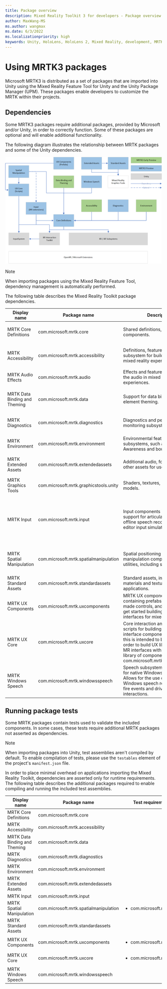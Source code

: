 ```yaml
---
title: Package overview
description: Mixed Reality Toolkit 3 for developers - Package overview.
author: MaxWang-MS
ms.author: wangmax
ms.date: 6/3/2022
ms.localizationpriority: high
keywords: Unity, HoloLens, HoloLens 2, Mixed Reality, development, MRTK3, packages
---
```


# Using MRTK3 packages

Microsoft MRTK3 is distributed as a set of packages that are imported into Unity using the Mixed Reality Feature Tool for Unity and the Unity Package Manager (UPM). These packages enable developers to customize the MRTK within their projects.

## Dependencies

Some MRTK3 packages require additional packages, provided by Microsoft and/or Unity, in order to correctly function. Some of these packages are optional and will enable additional functionality.

The following diagram illustrates the relationship between MRTK packages and some of the Unity dependencies.

![MRTK3 Package Graph](../images/MRTK3_Packages.png)

> [!Note]
> When importing packages using the Mixed Reality Feature Tool, dependency management is automatically performed.

The following table describes the Mixed Reality Toolkit package dependencies.

| Display name | Package name | Description | Required  | Optional  |
| ----------- | ----------- | --------- | -------- | ---------- |
| MRTK Core Definitions |  com.microsoft.mrtk.core | Shared definitions, utilities and components. | <ul> <li> com.unity.xr.interaction.toolkit </li> <li> com.unity.xr.management </li> </ul> | |
| MRTK Accessibility | com.microsoft.mrtk.accessibility | Definitions, features and subsystem for building accessible mixed reality experiences. | <ul> <li> com.microsoft.mrtk.core </li> <li> com.microsoft.mrtk.graphicstools.unity </li> <li> com.unity.textmeshpro </li> </ul> | |
| MRTK Audio Effects | com.microsoft.mrtk.audio | Effects and features that enhance the audio in mixed reality experiences. | <ul> <li> com.microsoft.mrtk.core </li> </ul> | |
| MRTK Data Binding and Theming | com.microsoft.mrtk.data | Support for data binding and UI element theming. | <ul> <li> com.microsoft.mrtk.core </li> <li> com.unity.nuget.newtonsoft-json </li> <li> com.unity.textmeshpro </li> </ul> |  |
| MRTK Diagnostics | com.microsoft.mrtk.diagnostics | Diagnostics and performance monitoring subsystems and tools. | <ul> <li> com.microsoft.mrtk.core </li> <li> com.unity.xr.management </li> </ul> | |
| MRTK Environment | com.microsoft.mrtk.environment | Environmental features and subsystems, such as Spatial Awareness and boundaries. | <ul> <li> com.microsoft.mrtk.core </li> <li> com.unity.xr.management </li> </ul> |  |
| MRTK Extended Assets | com.microsoft.mrtk.extendedassets | Additional audio, font, texture and other assets for use in applications. | <ul> <li> com.microsoft.mrtk.standardassets </li> <li> com.microsoft.mrtk.graphicstools.unity </li> </ul> | |
| MRTK Graphics Tools | com.microsoft.mrtk.graphicstools.unity | Shaders, textures, materials and models. | | <ul> <li> com.unity.render-pipelines.universal </li> </ul> |
| MRTK Input | com.microsoft.mrtk.input | Input components including support for articulated hands, offline speech recognition and in-editor input simulation. | <ul> <li> com.microsoft.mrtk.core </li> <li> com.microsoft.mrtk.graphicstools.unity </li> <li> com.unity.xr.interaction.toolkit </li> <li> com.unity.inputsystem </li> <li> com.unity.xr.management </li> <li> com.unity.xr.openxr </li> <li> com.unity.xr.arfoundation </li> </ul> | |
| MRTK Spatial Manipulation | com.microsoft.mrtk.spatialmanipulation | Spatial positioning and manipulation components and utilities, including solvers. | <ul> <li> com.microsoft.mrtk.core </li> <li> com.microsoft.mrtk.uxcore </li> <li> com.unity.inputsystem </li> <li> com.unity.xr.interaction.toolkit </li> </ul> | <ul> <li> com.microsoft.mrtk.input </li> </ul> |
| MRTK Standard Assets | com.microsoft.mrtk.standardassets | Standard assets, including materials and textures, for use by applications. | <ul> <li> com.microsoft.mrtk.graphicstools.unity </li> </ul> | |
| MRTK UX Components | com.microsoft.mrtk.uxcomponents | MRTK UX component library, containing prefabs, visuals, pre-made controls, and everything to get started building 3D user interfaces for mixed reality. | <ul> <li> com.microsoft.mrtk.uxcore </li> <li> com.microsoft.mrtk.spatialmanipulation </li> <li> com.microsoft.standardassets </li> </ul> | <ul> <li> com.microsoft.mrtk.data </li> </ul> |
| MRTK UX Core | com.microsoft.mrtk.uxcore | Core interaction and visualization scripts for building MR user interface components.\n\nNote: this is intended to be consumed in order to build UX libraries. To build MR interfaces with a pre-existing library of components, see com.microsoft.mrtk.uxcomponents. | <ul> <li> com.microsoft.mrtk.core </li> <li> com.microsoft.mrtk.graphicstools.unity </li> <li> com.unity.inputsystem </li> <li> com.unity.textmeshpro </li> <li> com.unity.xr.interaction.toolkit </li> </ul> | <ul> <li> com.microsoft.mrtk.data </li> </ul> |
| MRTK Windows Speech | com.microsoft.mrtk.windowsspeech | Speech subsystem implementation for native Windows speech APIs. Allows for the use of native Windows speech recognition to fire events and drive XRI interactions. | <ul> <li> com.microsoft.mrtk.core </li> </ul> | |

## Running package tests

Some MRTK packages contain tests used to validate the included components. In some cases, these tests require additional MRTK packages not asserted as dependencies.

> [!NOTE]
> When importing packages into Unity, test assemblies aren't compiled by default. To enable compilation of tests, please use the `testables` element of the project's `manifest.json` file.

In order to place minimal overhead on applications importing the Mixed Reality Toolkit, dependencies are asserted only for runtime requirements. The following table describes the additional packages required to enable compiling and running the included test assemblies.

| Display name | Package name | Test requirements |
| ------------ | ------------ | ----------------- |
| MRTK Core Definitions | com.microsoft.mrtk.core  | |
| MRTK Accessibility | com.microsoft.mrtk.accessibility | |
| MRTK Data Binding and Theming | com.microsoft.mrtk.data | |
| MRTK Diagnostics | com.microsoft.mrtk.diagnostics | |
| MRTK Environment | com.microsoft.mrtk.environment | |
| MRTK Extended Assets | com.microsoft.mrtk.extendedassets | |
| MRTK Input | com.microsoft.mrtk.input |  |
| MRTK Spatial Manipulation | com.microsoft.mrtk.spatialmanipulation | <ul> <li> com.microsoft.mrtk.input </li> </ul> |
| MRTK Standard Assets | com.microsoft.mrtk.standardassets | |
| MRTK UX Components | com.microsoft.mrtk.uxcomponents | <ul> <li> com.microsoft.mrtk.input </li> </ul> |
| MRTK UX Core | com.microsoft.mrtk.uxcore | <ul> <li> com.microsoft.mrtk.input </li> </ul> |
| MRTK Windows Speech | com.microsoft.mrtk.windowsspeech | |
